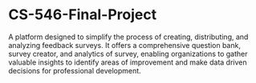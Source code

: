 # CS-546-Final-Project
A platform designed to simplify the process of creating, distributing, and analyzing feedback surveys. It offers a comprehensive question bank, survey creator, and analytics of survey, enabling organizations to gather valuable insights to identify areas of improvement and make data driven decisions for professional development. 
